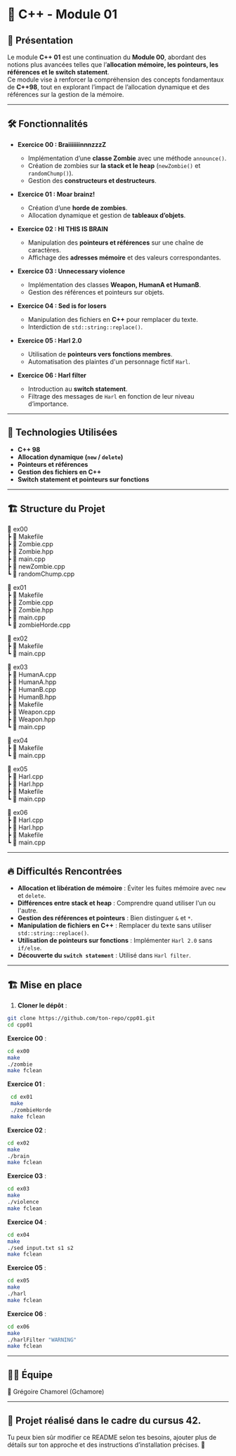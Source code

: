 # 🧠 C++ - Module 01

## 📝 Présentation

Le module **C++ 01** est une continuation du **Module 00**, abordant des notions plus avancées telles que l’**allocation mémoire, les pointeurs, les références et le switch statement**.  
Ce module vise à renforcer la compréhension des concepts fondamentaux de **C++98**, tout en explorant l’impact de l’allocation dynamique et des références sur la gestion de la mémoire.  

---

## 🛠️ Fonctionnalités

- **Exercice 00 : BraiiiiiiinnnzzzZ**
  - Implémentation d’une **classe Zombie** avec une méthode `announce()`.
  - Création de zombies sur **la stack et le heap** (`newZombie()` et `randomChump()`).
  - Gestion des **constructeurs et destructeurs**.

- **Exercice 01 : Moar brainz!**
  - Création d’une **horde de zombies**.
  - Allocation dynamique et gestion de **tableaux d’objets**.

- **Exercice 02 : HI THIS IS BRAIN**
  - Manipulation des **pointeurs et références** sur une chaîne de caractères.
  - Affichage des **adresses mémoire** et des valeurs correspondantes.

- **Exercice 03 : Unnecessary violence**
  - Implémentation des classes **Weapon, HumanA et HumanB**.
  - Gestion des références et pointeurs sur objets.

- **Exercice 04 : Sed is for losers**
  - Manipulation des fichiers en **C++** pour remplacer du texte.
  - Interdiction de `std::string::replace()`.

- **Exercice 05 : Harl 2.0**
  - Utilisation de **pointeurs vers fonctions membres**.
  - Automatisation des plaintes d'un personnage fictif `Harl`.

- **Exercice 06 : Harl filter**
  - Introduction au **switch statement**.
  - Filtrage des messages de `Harl` en fonction de leur niveau d’importance.

---

## 📌 Technologies Utilisées

- **C++ 98**  
- **Allocation dynamique (`new` / `delete`)**  
- **Pointeurs et références**  
- **Gestion des fichiers en C++**  
- **Switch statement et pointeurs sur fonctions**  

---

## 🏗️ Structure du Projet

📂 ex00  
┣ 📜 Makefile  
┣ 📜 Zombie.cpp  
┣ 📜 Zombie.hpp  
┣ 📜 main.cpp  
┣ 📜 newZombie.cpp  
┗ 📜 randomChump.cpp  

📂 ex01  
┣ 📜 Makefile  
┣ 📜 Zombie.cpp  
┣ 📜 Zombie.hpp  
┣ 📜 main.cpp  
┗ 📜 zombieHorde.cpp  

📂 ex02  
┣ 📜 Makefile  
┗ 📜 main.cpp  

📂 ex03  
┣ 📜 HumanA.cpp  
┣ 📜 HumanA.hpp  
┣ 📜 HumanB.cpp  
┣ 📜 HumanB.hpp  
┣ 📜 Makefile  
┣ 📜 Weapon.cpp  
┣ 📜 Weapon.hpp  
┗ 📜 main.cpp  

📂 ex04  
┣ 📜 Makefile  
┗ 📜 main.cpp  

📂 ex05  
┣ 📜 Harl.cpp  
┣ 📜 Harl.hpp  
┣ 📜 Makefile  
┗ 📜 main.cpp  

📂 ex06  
┣ 📜 Harl.cpp  
┣ 📜 Harl.hpp  
┣ 📜 Makefile  
┗ 📜 main.cpp  

---

## 🔥 Difficultés Rencontrées

- **Allocation et libération de mémoire** : Éviter les fuites mémoire avec `new` et `delete`.  
- **Différences entre stack et heap** : Comprendre quand utiliser l'un ou l'autre.  
- **Gestion des références et pointeurs** : Bien distinguer `&` et `*`.  
- **Manipulation de fichiers en C++** : Remplacer du texte sans utiliser `std::string::replace()`.  
- **Utilisation de pointeurs sur fonctions** : Implémenter `Harl 2.0` sans `if/else`.  
- **Découverte du `switch statement`** : Utilisé dans `Harl filter`.  

---

## 🏗️ Mise en place

1. **Cloner le dépôt** :
  ```bash
  git clone https://github.com/ton-repo/cpp01.git
  cd cpp01
  ```

**Exercice 00** : 
   ```bash
   cd ex00
   make
   ./zombie
   make fclean
   ```

**Exercice 01** :
  ```bash
   cd ex01
   make
   ./zombieHorde
   make fclean
   ```

**Exercice 02** :
   ```bash
   cd ex02
   make
   ./brain
   make fclean
   ```

**Exercice 03** :
   ```bash
   cd ex03
   make
   ./violence
   make fclean
   ```

**Exercice 04** :
   ```bash
   cd ex04
   make
   ./sed input.txt s1 s2
   make fclean
   ```

**Exercice 05** :
   ```bash
   cd ex05
   make
   ./harl
   make fclean
   ```

**Exercice 06** :
   ```bash
   cd ex06
   make
   ./harlFilter "WARNING"
   make fclean
   ```

---

## 👨‍💻 Équipe  

👤 Grégoire Chamorel (Gchamore)  

---

## 📜 Projet réalisé dans le cadre du cursus 42.  

Tu peux bien sûr modifier ce README selon tes besoins, ajouter plus de détails sur ton approche et des instructions d’installation précises. 🚀  
